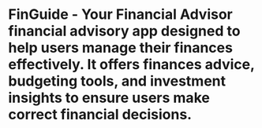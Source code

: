# FinGuide - Your Financial Advisor financial advisory app designed to help users manage their finances effectively. It offers finances advice, budgeting tools, and investment insights to ensure users make correct financial decisions.
